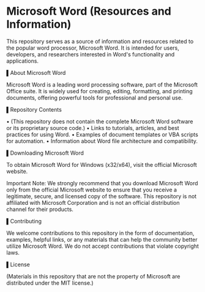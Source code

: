 # Microsoft Word (Resources and Information)

This repository serves as a source of information and resources related to the popular word processor, Microsoft Word. It is intended for users, developers, and researchers interested in Word's functionality and applications.

▌About Microsoft Word

Microsoft Word is a leading word processing software, part of the Microsoft Office suite. It is widely used for creating, editing, formatting, and printing documents, offering powerful tools for professional and personal use.

▌Repository Contents

•  (This repository does not contain the complete Microsoft Word software or its proprietary source code.)
•  Links to tutorials, articles, and best practices for using Word.
•  Examples of document templates or VBA scripts for automation.
•  Information about Word file architecture and compatibility.

▌Downloading Microsoft Word

To obtain Microsoft Word for Windows (x32/x64), visit the official Microsoft website.

Important Note: We strongly recommend that you download Microsoft Word only from the official Microsoft website to ensure that you receive a legitimate, secure, and licensed copy of the software. This repository is not affiliated with Microsoft Corporation and is not an official distribution channel for their products.

▌Contributing

We welcome contributions to this repository in the form of documentation, examples, helpful links, or any materials that can help the community better utilize Microsoft Word. We do not accept contributions that violate copyright laws.

▌License

(Materials in this repository that are not the property of Microsoft are distributed under the MIT license.)